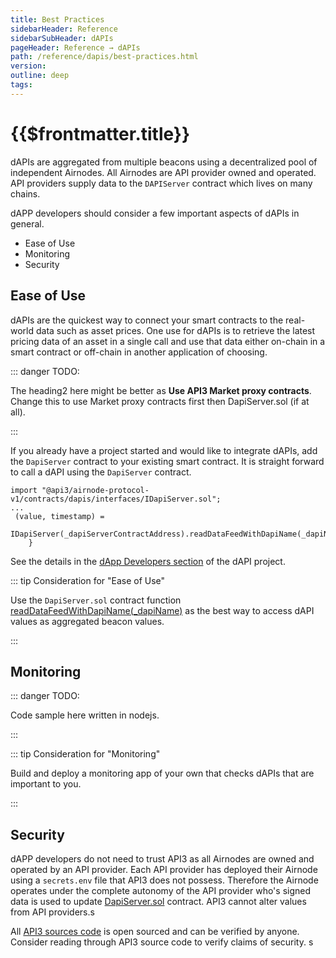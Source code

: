 ```yaml
---
title: Best Practices
sidebarHeader: Reference
sidebarSubHeader: dAPIs
pageHeader: Reference → dAPIs
path: /reference/dapis/best-practices.html
version:
outline: deep
tags:
---
```


<PageHeader/>

<SearchHighlight/>

# {{$frontmatter.title}}

dAPIs are aggregated from multiple beacons using a decentralized pool of
independent Airnodes. All Airnodes are API provider owned and operated. API
providers supply data to the `DAPIServer` contract which lives on many chains.

dAPP developers should consider a few important aspects of dAPIs in general.

- Ease of Use
- Monitoring
- Security

## Ease of Use

dAPIs are the quickest way to connect your smart contracts to the real-world
data such as asset prices. One use for dAPIs is to retrieve the latest pricing
data of an asset in a single call and use that data either on-chain in a smart
contract or off-chain in another application of choosing.

::: danger TODO:

The heading2 here might be better as **Use API3 Market proxy contracts**. Change
this to use Market proxy contracts first then DapiServer.sol (if at all).

:::

If you already have a project started and would like to integrate dAPIs, add the
`DapiServer` contract to your existing smart contract. It is straight forward to
call a dAPI using the `DapiServer` contract.

```solidity
import "@api3/airnode-protocol-v1/contracts/dapis/interfaces/IDapiServer.sol";
...
 (value, timestamp) =
            IDapiServer(_dapiServerContractAddress).readDataFeedWithDapiName(_dapiName);
    }
```

See the details in the
[dApp Developers section](./functions/read-data-feed-with-dapi-name.md) of the
dAPI project.

::: tip Consideration for "Ease of Use"

Use the `DapiServer.sol` contract function
[readDataFeedWithDapiName(\_dapiName)](./functions/read-data-feed-with-dapi-name.md)
as the best way to access dAPI values as aggregated beacon values.

:::

## Monitoring

::: danger TODO:

Code sample here written in nodejs.

:::

::: tip Consideration for "Monitoring"

Build and deploy a monitoring app of your own that checks dAPIs that are
important to you.

:::

## Security

dAPP developers do not need to trust API3 as all Airnodes are owned and operated
by an API provider. Each API provider has deployed their Airnode using a
`secrets.env` file that API3 does not possess. Therefore the Airnode operates
under the complete autonomy of the API provider who's signed data is used to
update
[DapiServer.sol](https://github.com/api3dao/airnode-protocol-v1/blob/main/contracts/dapis/DapiServer.sol)
contract. API3 cannot alter values from API providers.s

All [API3 sources code](https://github.com/orgs/api3dao/repositories?type=all)
is open sourced and can be verified by anyone. Consider reading through API3
source code to verify claims of security. s
